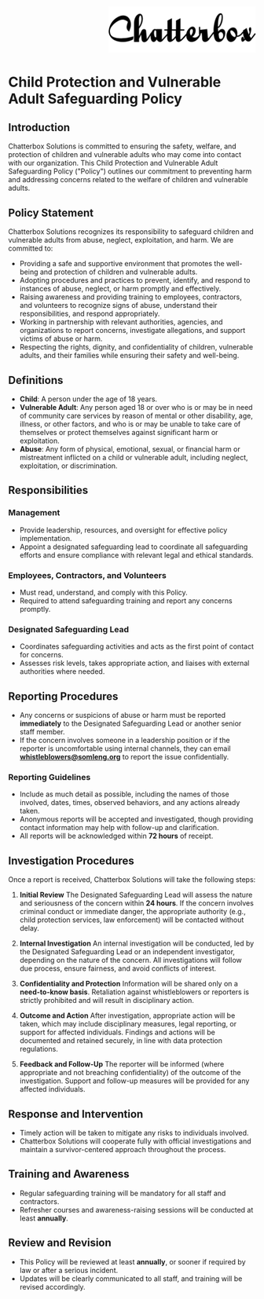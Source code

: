 <div align="right">
  <img src="../assets/images/chatterbox.png" alt="Chatterbox Logo" width="300px">
</div>

# Child Protection and Vulnerable Adult Safeguarding Policy

## Introduction

Chatterbox Solutions is committed to ensuring the safety, welfare, and protection of children and vulnerable adults who may come into contact with our organization. This Child Protection and Vulnerable Adult Safeguarding Policy ("Policy") outlines our commitment to preventing harm and addressing concerns related to the welfare of children and vulnerable adults.

## Policy Statement

Chatterbox Solutions recognizes its responsibility to safeguard children and vulnerable adults from abuse, neglect, exploitation, and harm. We are committed to:

- Providing a safe and supportive environment that promotes the well-being and protection of children and vulnerable adults.
- Adopting procedures and practices to prevent, identify, and respond to instances of abuse, neglect, or harm promptly and effectively.
- Raising awareness and providing training to employees, contractors, and volunteers to recognize signs of abuse, understand their responsibilities, and respond appropriately.
- Working in partnership with relevant authorities, agencies, and organizations to report concerns, investigate allegations, and support victims of abuse or harm.
- Respecting the rights, dignity, and confidentiality of children, vulnerable adults, and their families while ensuring their safety and well-being.

## Definitions

- **Child**: A person under the age of 18 years.
- **Vulnerable Adult**: Any person aged 18 or over who is or may be in need of community care services by reason of mental or other disability, age, illness, or other factors, and who is or may be unable to take care of themselves or protect themselves against significant harm or exploitation.
- **Abuse**: Any form of physical, emotional, sexual, or financial harm or mistreatment inflicted on a child or vulnerable adult, including neglect, exploitation, or discrimination.

## Responsibilities

### Management

- Provide leadership, resources, and oversight for effective policy implementation.
- Appoint a designated safeguarding lead to coordinate all safeguarding efforts and ensure compliance with relevant legal and ethical standards.

### Employees, Contractors, and Volunteers

- Must read, understand, and comply with this Policy.
- Required to attend safeguarding training and report any concerns promptly.

### Designated Safeguarding Lead

- Coordinates safeguarding activities and acts as the first point of contact for concerns.
- Assesses risk levels, takes appropriate action, and liaises with external authorities where needed.

## Reporting Procedures

- Any concerns or suspicions of abuse or harm must be reported **immediately** to the Designated Safeguarding Lead or another senior staff member.
- If the concern involves someone in a leadership position or if the reporter is uncomfortable using internal channels, they can email **[whistleblowers@somleng.org](mailto:whistleblowers@somleng.org)** to report the issue confidentially.

### Reporting Guidelines

- Include as much detail as possible, including the names of those involved, dates, times, observed behaviors, and any actions already taken.
- Anonymous reports will be accepted and investigated, though providing contact information may help with follow-up and clarification.
- All reports will be acknowledged within **72 hours** of receipt.

## Investigation Procedures

Once a report is received, Chatterbox Solutions will take the following steps:

1. **Initial Review**
   The Designated Safeguarding Lead will assess the nature and seriousness of the concern within **24 hours**. If the concern involves criminal conduct or immediate danger, the appropriate authority (e.g., child protection services, law enforcement) will be contacted without delay.

2. **Internal Investigation**
   An internal investigation will be conducted, led by the Designated Safeguarding Lead or an independent investigator, depending on the nature of the concern. All investigations will follow due process, ensure fairness, and avoid conflicts of interest.

3. **Confidentiality and Protection**
   Information will be shared only on a **need-to-know basis**. Retaliation against whistleblowers or reporters is strictly prohibited and will result in disciplinary action.

4. **Outcome and Action**
   After investigation, appropriate action will be taken, which may include disciplinary measures, legal reporting, or support for affected individuals. Findings and actions will be documented and retained securely, in line with data protection regulations.

5. **Feedback and Follow-Up**
   The reporter will be informed (where appropriate and not breaching confidentiality) of the outcome of the investigation. Support and follow-up measures will be provided for any affected individuals.

## Response and Intervention

- Timely action will be taken to mitigate any risks to individuals involved.
- Chatterbox Solutions will cooperate fully with official investigations and maintain a survivor-centered approach throughout the process.

## Training and Awareness

- Regular safeguarding training will be mandatory for all staff and contractors.
- Refresher courses and awareness-raising sessions will be conducted at least **annually**.

## Review and Revision

- This Policy will be reviewed at least **annually**, or sooner if required by law or after a serious incident.
- Updates will be clearly communicated to all staff, and training will be revised accordingly.
